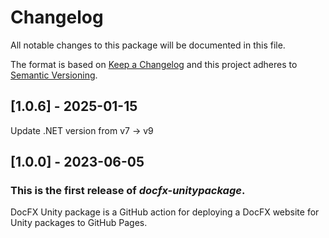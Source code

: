 # Changelog
All notable changes to this package will be documented in this file.

The format is based on [Keep a Changelog](http://keepachangelog.com/en/1.0.0/)
and this project adheres to [Semantic Versioning](http://semver.org/spec/v2.0.0.html).

## [1.0.6] - 2025-01-15
Update .NET version from v7 -> v9

## [1.0.0] - 2023-06-05
### This is the first release of *docfx-unitypackage*.
DocFX Unity package is a GitHub action for deploying a DocFX website for Unity packages to GitHub Pages.
